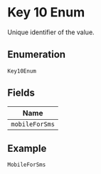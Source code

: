 
# Key 10 Enum

Unique identifier of the value.

## Enumeration

`Key10Enum`

## Fields

| Name |
|  --- |
| `mobileForSms` |

## Example

```
MobileForSms
```

